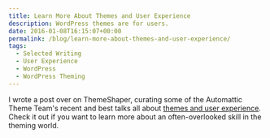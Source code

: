 ```yaml
---
title: Learn More About Themes and User Experience
description: WordPress themes are for users.
date: 2016-01-08T16:15:07+00:00
permalink: /blog/learn-more-about-themes-and-user-experience/
tags:
  - Selected Writing
  - User Experience
  - WordPress
  - WordPress Theming
---
```


I wrote a post over on ThemeShaper, curating some of the Automattic Theme Team's recent and best talks all about [themes and user experience](http://themeshaper.com/2016/01/08/themes-and-user-experience/). Check it out if you want to learn more about an often-overlooked skill in the theming world.
